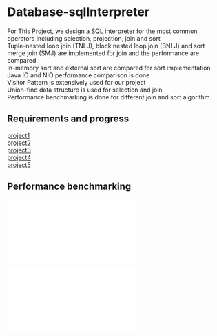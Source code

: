 # Database-sqlInterpreter

For This Project, we design a SQL interpreter for the most common operators including selection, projection, join and sort<br/>
Tuple-nested loop join (TNLJ), block nested loop join (BNLJ) and sort merge join (SMJ) are implemented for join and the performance are compared<br/>
In-memory sort and external sort are compared for sort implementation<br/>
Java IO and NIO performance comparison is done<br/>
Visitor Pattern is extensively used for our project<br/>
Union-find data structure is used for selection and join<br/>
Performance benchmarking is done for different join and sort algorithm



 ##  Requirements and progress
[project1](Project1/project1.pdf)<br/>
[project2](Project2/project2.pdf)<br/>
[project3](Project3/project3.pdf)<br/>
[project4](project4/project4.pdf)<br/>
[project5](Project5/project5.pdf)<br/>

 ##  Performance benchmarking
 ![](Project2/benchmarking/benchmarking.pdf)<br/>
 ![](Project3/benchmarking/Experiment.pdf)<br/>
 

 
